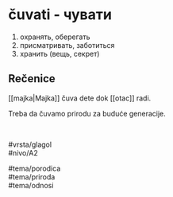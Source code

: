 # čuvati - чувати

1. охранять, оберегать  
2. присматривать, заботиться  
3. хранить (вещь, секрет)

## Rečenice

[[majka|Majka]] čuva dete dok [[otac]] radi.  

Treba da čuvamo prirodu za buduće generacije.

<br>

#vrsta/glagol  
#nivo/A2  

#tema/porodica  
#tema/priroda  
#tema/odnosi
